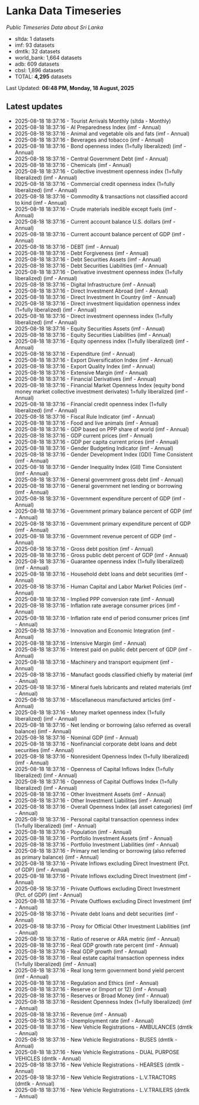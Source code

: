 # Lanka Data Timeseries
*Public Timeseries Data about Sri Lanka*

* sltda: 1 datasets
* imf: 93 datasets
* dmtlk: 32 datasets
* world_bank: 1,664 datasets
* adb: 609 datasets
* cbsl: 1,896 datasets
* TOTAL: **4,295** datasets

Last Updated: **06:48 PM, Monday, 18 August, 2025**

## Latest updates

* 2025-08-18 18:37:16 - Tourist Arrivals Monthly (sltda - Monthly)
* 2025-08-18 18:37:16 - AI Preparedness Index (imf - Annual)
* 2025-08-18 18:37:16 - Animal and vegetable oils and fats (imf - Annual)
* 2025-08-18 18:37:16 - Beverages and tobacco (imf - Annual)
* 2025-08-18 18:37:16 - Bond openness index (1=fully liberalized) (imf - Annual)
* 2025-08-18 18:37:16 - Central Government Debt (imf - Annual)
* 2025-08-18 18:37:16 - Chemicals (imf - Annual)
* 2025-08-18 18:37:16 - Collective investment openness index (1=fully liberalized) (imf - Annual)
* 2025-08-18 18:37:16 - Commercial credit openness index (1=fully liberalized) (imf - Annual)
* 2025-08-18 18:37:16 - Commodity & transactions not classified accord to kind (imf - Annual)
* 2025-08-18 18:37:16 - Crude materials inedible except fuels (imf - Annual)
* 2025-08-18 18:37:16 - Current account balance U.S. dollars (imf - Annual)
* 2025-08-18 18:37:16 - Current account balance percent of GDP (imf - Annual)
* 2025-08-18 18:37:16 - DEBT (imf - Annual)
* 2025-08-18 18:37:16 - Debt Forgiveness (imf - Annual)
* 2025-08-18 18:37:16 - Debt Securities Assets (imf - Annual)
* 2025-08-18 18:37:16 - Debt Securities Liabilities (imf - Annual)
* 2025-08-18 18:37:16 - Derivative investment openness index (1=fully liberalized) (imf - Annual)
* 2025-08-18 18:37:16 - Digital Infrastructure (imf - Annual)
* 2025-08-18 18:37:16 - Direct Investment Abroad (imf - Annual)
* 2025-08-18 18:37:16 - Direct Investment In Country (imf - Annual)
* 2025-08-18 18:37:16 - Direct investment liquidation openness index (1=fully liberalized) (imf - Annual)
* 2025-08-18 18:37:16 - Direct investment openness index (1=fully liberalized) (imf - Annual)
* 2025-08-18 18:37:16 - Equity Securities Assets (imf - Annual)
* 2025-08-18 18:37:16 - Equity Securities Liabilities (imf - Annual)
* 2025-08-18 18:37:16 - Equity openness index (1=fully liberalized) (imf - Annual)
* 2025-08-18 18:37:16 - Expenditure (imf - Annual)
* 2025-08-18 18:37:16 - Export Diversification Index (imf - Annual)
* 2025-08-18 18:37:16 - Export Quality Index (imf - Annual)
* 2025-08-18 18:37:16 - Extensive Margin (imf - Annual)
* 2025-08-18 18:37:16 - Financial Derivatives (imf - Annual)
* 2025-08-18 18:37:16 - Financial Market Openness Index (equity bond money market collective investment derivates) 1=fully liberalized (imf - Annual)
* 2025-08-18 18:37:16 - Financial credit openness index (1=fully liberalized) (imf - Annual)
* 2025-08-18 18:37:16 - Fiscal Rule Indicator (imf - Annual)
* 2025-08-18 18:37:16 - Food and live animals (imf - Annual)
* 2025-08-18 18:37:16 - GDP based on PPP share of world (imf - Annual)
* 2025-08-18 18:37:16 - GDP current prices (imf - Annual)
* 2025-08-18 18:37:16 - GDP per capita current prices (imf - Annual)
* 2025-08-18 18:37:16 - Gender Budgeting Indicator (imf - Annual)
* 2025-08-18 18:37:16 - Gender Development Index (GDI) Time Consistent (imf - Annual)
* 2025-08-18 18:37:16 - Gender Inequality Index (GII) Time Consistent (imf - Annual)
* 2025-08-18 18:37:16 - General government gross debt (imf - Annual)
* 2025-08-18 18:37:16 - General government net lending or borrowing (imf - Annual)
* 2025-08-18 18:37:16 - Government expenditure percent of GDP (imf - Annual)
* 2025-08-18 18:37:16 - Government primary balance percent of GDP (imf - Annual)
* 2025-08-18 18:37:16 - Government primary expenditure percent of GDP (imf - Annual)
* 2025-08-18 18:37:16 - Government revenue percent of GDP (imf - Annual)
* 2025-08-18 18:37:16 - Gross debt position (imf - Annual)
* 2025-08-18 18:37:16 - Gross public debt percent of GDP (imf - Annual)
* 2025-08-18 18:37:16 - Guarantee openness index (1=fully liberalized) (imf - Annual)
* 2025-08-18 18:37:16 - Household debt loans and debt securities (imf - Annual)
* 2025-08-18 18:37:16 - Human Capital and Labor Market Policies (imf - Annual)
* 2025-08-18 18:37:16 - Implied PPP conversion rate (imf - Annual)
* 2025-08-18 18:37:16 - Inflation rate average consumer prices (imf - Annual)
* 2025-08-18 18:37:16 - Inflation rate end of period consumer prices (imf - Annual)
* 2025-08-18 18:37:16 - Innovation and Economic Integration (imf - Annual)
* 2025-08-18 18:37:16 - Intensive Margin (imf - Annual)
* 2025-08-18 18:37:16 - Interest paid on public debt percent of GDP (imf - Annual)
* 2025-08-18 18:37:16 - Machinery and transport equipment (imf - Annual)
* 2025-08-18 18:37:16 - Manufact goods classified chiefly by material (imf - Annual)
* 2025-08-18 18:37:16 - Mineral fuels lubricants and related materials (imf - Annual)
* 2025-08-18 18:37:16 - Miscellaneous manufactured articles (imf - Annual)
* 2025-08-18 18:37:16 - Money market openness index (1=fully liberalized) (imf - Annual)
* 2025-08-18 18:37:16 - Net lending or borrowing (also referred as overall balance) (imf - Annual)
* 2025-08-18 18:37:16 - Nominal GDP (imf - Annual)
* 2025-08-18 18:37:16 - Nonfinancial corporate debt loans and debt securities (imf - Annual)
* 2025-08-18 18:37:16 - Nonresident Openness Index (1=fully liberalized) (imf - Annual)
* 2025-08-18 18:37:16 - Openness of Capital Inflows Index (1=fully liberalized) (imf - Annual)
* 2025-08-18 18:37:16 - Openness of Capital Outflows Index (1=fully liberalized) (imf - Annual)
* 2025-08-18 18:37:16 - Other Investment Assets (imf - Annual)
* 2025-08-18 18:37:16 - Other Investment Liabilities (imf - Annual)
* 2025-08-18 18:37:16 - Overall Openness Index (all asset categories) (imf - Annual)
* 2025-08-18 18:37:16 - Personal capital transaction openness index (1=fully liberalized) (imf - Annual)
* 2025-08-18 18:37:16 - Population (imf - Annual)
* 2025-08-18 18:37:16 - Portfolio Investment Assets (imf - Annual)
* 2025-08-18 18:37:16 - Portfolio Investment Liabilities (imf - Annual)
* 2025-08-18 18:37:16 - Primary net lending or borrowing (also referred as primary balance) (imf - Annual)
* 2025-08-18 18:37:16 - Private Inflows excluding Direct Investment (Pct. of GDP) (imf - Annual)
* 2025-08-18 18:37:16 - Private Inflows excluding Direct Investment (imf - Annual)
* 2025-08-18 18:37:16 - Private Outflows excluding Direct Investment (Pct. of GDP) (imf - Annual)
* 2025-08-18 18:37:16 - Private Outflows excluding Direct Investment (imf - Annual)
* 2025-08-18 18:37:16 - Private debt loans and debt securities (imf - Annual)
* 2025-08-18 18:37:16 - Proxy for Official Other Investment Liabilities (imf - Annual)
* 2025-08-18 18:37:16 - Ratio of reserve or ARA metric (imf - Annual)
* 2025-08-18 18:37:16 - Real GDP growth rate percent (imf - Annual)
* 2025-08-18 18:37:16 - Real GDP growth (imf - Annual)
* 2025-08-18 18:37:16 - Real estate capital transaction openness index (1=fully liberalized) (imf - Annual)
* 2025-08-18 18:37:16 - Real long term government bond yield percent (imf - Annual)
* 2025-08-18 18:37:16 - Regulation and Ethics (imf - Annual)
* 2025-08-18 18:37:16 - Reserve or (Import or 12) (imf - Annual)
* 2025-08-18 18:37:16 - Reserves or Broad Money (imf - Annual)
* 2025-08-18 18:37:16 - Resident Openness Index (1=fully liberalized) (imf - Annual)
* 2025-08-18 18:37:16 - Revenue (imf - Annual)
* 2025-08-18 18:37:16 - Unemployment rate (imf - Annual)
* 2025-08-18 18:37:16 - New Vehicle Registrations - AMBULANCES (dmtlk - Annual)
* 2025-08-18 18:37:16 - New Vehicle Registrations - BUSES (dmtlk - Annual)
* 2025-08-18 18:37:16 - New Vehicle Registrations - DUAL PURPOSE VEHICLES (dmtlk - Annual)
* 2025-08-18 18:37:16 - New Vehicle Registrations - HEARSES (dmtlk - Annual)
* 2025-08-18 18:37:16 - New Vehicle Registrations - L.V.TRACTORS (dmtlk - Annual)
* 2025-08-18 18:37:16 - New Vehicle Registrations - L.V.TRAILERS (dmtlk - Annual)